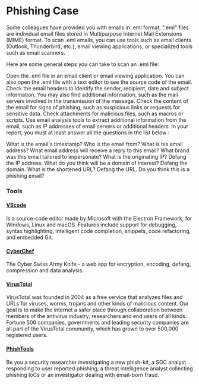 # Phishing Case

Some colleagues have provided you with emails in .eml format, ".eml" files are individual email files stored in Multipurpose Internet Mail Extensions (MIME) format. To scan .eml emails, you can use tools such as email clients (Outlook, Thunderbird, etc.), email viewing applications, or specialized tools such as email scanners.

Here are some general steps you can take to scan an .eml file:

Open the .eml file in an email client or email viewing application. You can also open the .eml file with a text editor to see the source code of the email.
Check the email headers to identify the sender, recipient, date and subject information. You may also find additional information, such as the mail servers involved in the transmission of the message.
Check the content of the email for signs of phishing, such as suspicious links or requests for sensitive data.
Check attachments for malicious files, such as macros or scripts.
Use email analysis tools to extract additional information from the email, such as IP addresses of email servers or additional headers.
In your report, you must at least answer all the questions in the list below :

What is the email's timestamp?
Who is the email from?
What is his email address?
What email address will receive a reply to this email?
What brand was this email tailored to impersonate?
What is the originating IP? Defang the IP address.
What do you think will be a domain of interest? Defang the domain.
What is the shortened URL? Defang the URL.
Do you think this is a phishing email?


### Tools 

#### [VScode](https://code.visualstudio.com/download)
Is a source-code editor made by Microsoft with the Electron Framework, for Windows, Linux and macOS. Features include support for debugging, syntax highlighting, intelligent code completion, snippets, code refactoring, and embedded Git.


#### [CyberChef](https://cyberchef.org/)
The Cyber Swiss Army Knife - a web app for encryption, encoding, defang, compression and data analysis.


#### [VirusTotal](https://www.virustotal.com/gui/home/upload)
VirusTotal was founded in 2004 as a free service that analyzes files and URLs for viruses, worms, trojans and other kinds of malicious content. Our goal is to make the internet a safer place through collaboration between members of the antivirus industry, researchers and end users of all kinds. Fortune 500 companies, governments and leading security companies are all part of the VirusTotal community, which has grown to over 500,000 registered users.

#### [PhishTools](https://www.phishtool.com/)  
Be you a security researcher investigating a new phish-kit, a SOC analyst responding to user reported phishing, a threat intelligence analyst collecting phishing IoCs or an investigator dealing with email-born fraud.


